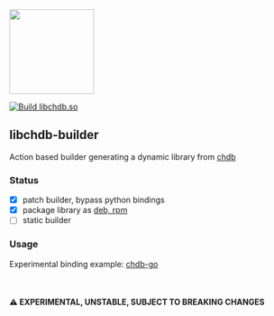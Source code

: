 <a href="https://chdb.fly.dev" target="_blank">
  <img src="https://user-images.githubusercontent.com/1423657/232511039-480548f7-2e51-4a33-949b-15e0a2a79d9c.png" width=150 />
</a>

[![Build libchdb.so](https://github.com/metrico/libchdb/actions/workflows/build_lib.yml/badge.svg)](https://github.com/metrico/libchdb/actions/workflows/build_lib.yml)

## libchdb-builder

Action based builder generating a dynamic library from [chdb](https://github.com/chdb-io/chdb)

### Status
- [x] patch builder, bypass python bindings
- [x] package library as [deb, rpm](https://github.com/metrico/libchdb/releases)
- [ ] static builder

### Usage
Experimental binding example: [chdb-go](https://github.com/chdb-io/chdb-go)

<br>

#### :warning: EXPERIMENTAL, UNSTABLE, SUBJECT TO BREAKING CHANGES
